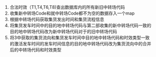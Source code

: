 1. 合法时效（T1,T4,T6,T8)查出数据库内的所有新旧中转场代码
2. 收集新中转场Code和就中转场Code都不为空的数据存入一个map
3. 根据中转场代码获取集货发出时间和集货流程信息
4. 将集货发车时间中的目的地中转场代码与第二部收集的新中转场代码一致的<br>目的地中转场代码改为新中转场代码对于的旧中转场代码
5. 将3中获取的集货流向和集货发车时间中目的地中转场代码和时效类型一致<br>的激活发车时间的发车时间信息的目的地中转场代码改为集货流向中的合并<br>后的中转场代码和时效类型